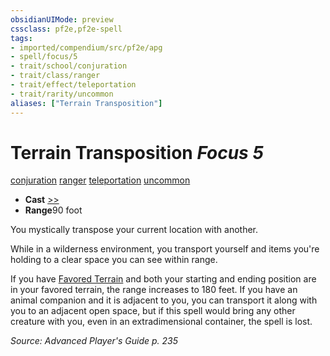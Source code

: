 ```yaml
---
obsidianUIMode: preview
cssclass: pf2e,pf2e-spell
tags:
- imported/compendium/src/pf2e/apg
- spell/focus/5
- trait/school/conjuration
- trait/class/ranger
- trait/effect/teleportation
- trait/rarity/uncommon
aliases: ["Terrain Transposition"]
---
```

# Terrain Transposition *Focus 5*   
[conjuration](conjuration.md)  [ranger](rules/traits/ranger.md)  [teleportation](teleportation.md)  [uncommon](uncommon.md)  

- **Cast** [>>](chapter-9-playing-the-game.md#Actions "Two-Action") 
- **Range**90 foot

You mystically transpose your current location with another.

While in a wilderness environment, you transport yourself and items you're holding to a clear space you can see within range.

If you have [Favored Terrain](../feats/favored-terrain.md) and both your starting and ending position are in your favored terrain, the range increases to 180 feet. If you have an animal companion and it is adjacent to you, you can transport it along with you to an adjacent open space, but if this spell would bring any other creature with you, even in an extradimensional container, the spell is lost.

*Source: Advanced Player's Guide p. 235*